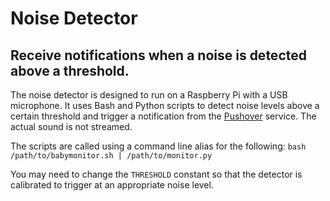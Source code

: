 # Noise Detector

## Receive notifications when a noise is detected above a threshold.

The noise detector is designed to run on a Raspberry Pi with a USB microphone. It uses Bash and Python scripts to detect noise levels above a certain threshold and trigger a notification from the [Pushover](https://pushover.net) service. The actual sound is not streamed. 

The scripts are called using a command line alias for the following:
`bash /path/to/babymonitor.sh | /path/to/monitor.py`

You may need to change the `THRESHOLD` constant so that the detector is calibrated to trigger at an appropriate noise level.  
